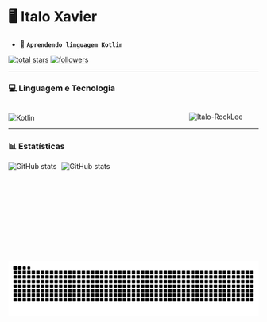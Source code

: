 # 🖥️ Italo Xavier

- 🌱 **`Aprendendo linguagem Kotlin`**

 <p align="left">
      <a href="https://github.com/ItaloXavierDS?tab=repositories&sort=stargazers">
         <img alt="total stars" title="Total stars on GitHub" src="https://custom-icon-badges.demolab.com/github/stars/ItaloXavierDS?color=55960c&style=for-the-badge&labelColor=488207&logo=star"/></a>
     <a href="https://github.com/ItaloXavierDS?tab=followers">
         <img alt="followers" title="Follow me on Github" src="https://custom-icon-badges.demolab.com/github/followers/ItaloXavierDS?color=236ad3&labelColor=1155ba&style=for-the-badge&logo=github&label=Follow&logoColor=white"/></a>
   </p>
   
   ---

### 💻 Linguagem e Tecnologia

<div style= "display: inline_block"><br>
<img align="center" alt="Kotlin" width="30px" style="padding-right:10px;" src="https://cdn.jsdelivr.net/gh/devicons/devicon@latest/icons/kotlin/kotlin-original.svg" />
<img align="right" alt="Italo-RockLee" width="140px" src="https://media1.giphy.com/media/v1.Y2lkPTc5MGI3NjExZTExbThtczhxc3NyOXlsajd3Zng1Njl1bW14OWpsOWZtczUzODlxMiZlcD12MV9pbnRlcm5hbF9naWZfYnlfaWQmY3Q9Zw/5edWdLDtBlZr9YRYwM/giphy.gif" />
 </div>

  ---

### 📊 Estatísticas 

 <img
  align="left"
  alt="GitHub stats"
  height="200"
  style="padding-right: 10px;"
  src="https://github-readme-stats.vercel.app/api?username=ItaloXavierDS&show_icons=true&theme=tokyonight&incluide_all_commides=true&locale=pt-br"
/>
<img
  align="left"
  alt="GitHub stats"
  height="200"
  style="padding-right: 10px;"
  src="https://github-readme-stats.vercel.app/api/top-langs/?username=ItaloXavierDS&theme=tokyonight&layout=compact&locale=pt-br"
/>

<div align-"center">
 
![snake gif](https://github.com/ItaloXavierDS/ItaloXavierDS/blob/output/github-contribution-grid-snake.svg)
</div>
